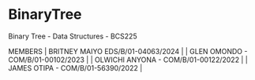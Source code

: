 # BinaryTree
Binary Tree - Data Structures  -  BCS225

MEMBERS
| BRITNEY MAIYO EDS/B/01-04063/2024 |
| GLEN OMONDO - COM/B/01-00102/2023 |
| OLWICHI ANYONA - COM/B/01-00122/2022 |
| JAMES OTIPA - COM/B/01-56390/2022 |
